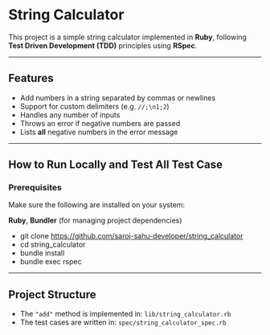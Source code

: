 # String Calculator

This project is a simple string calculator implemented in **Ruby**, following **Test Driven Development (TDD)** principles using **RSpec**.

---

## Features

- Add numbers in a string separated by commas or newlines
- Support for custom delimiters (e.g. `//;\n1;2`)
- Handles any number of inputs
- Throws an error if negative numbers are passed
- Lists **all** negative numbers in the error message

---
## How to Run Locally and Test All Test Case

### Prerequisites

Make sure the following are installed on your system:

**Ruby**, 
**Bundler** (for managing project dependencies)


- git clone https://github.com/saroj-sahu-developer/string_calculator
- cd string_calculator
- bundle install
- bundle exec rspec

---

## Project Structure

- The `"add"` method is implemented in: `lib/string_calculator.rb`
- The test cases are written in: `spec/string_calculator_spec.rb`
